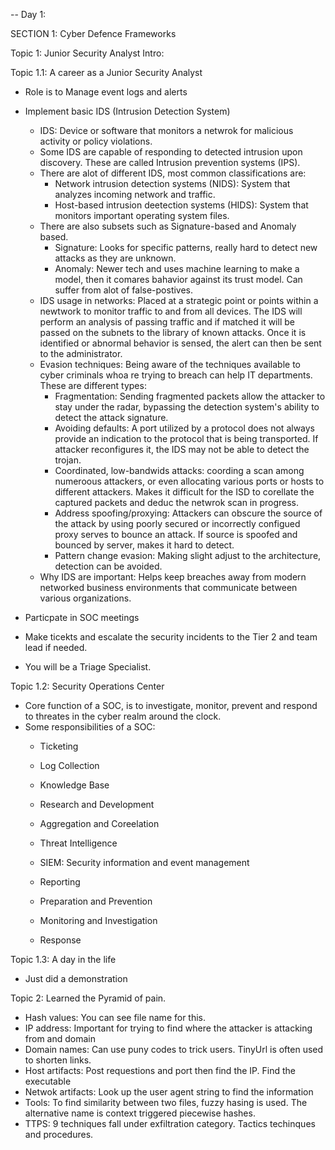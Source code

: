-- Day 1: 

SECTION 1: Cyber Defence Frameworks

Topic 1: Junior Security Analyst Intro:

Topic 1.1: A career as a Junior Security Analyst
  - Role is to Manage event logs and alerts
    
  - Implement basic IDS (Intrusion Detection System)
      - IDS: Device or software that monitors a netwrok for malicious activity or policy violations.
      - Some IDS are capable of responding to detected intrusion upon discovery. These are called Intrusion prevention systems (IPS).
      - There are alot of different IDS, most common classifications are:
          - Network intrusion detection systems (NIDS): System that analyzes incoming network and traffic.
          - Host-based intrusion deetection systems (HIDS): System that monitors important operating system files.
      - There are also subsets such as Signature-based and Anomaly based.
          - Signature: Looks for specific patterns, really hard to detect new attacks as they are unknown.
          - Anomaly: Newer tech and uses machine learning to make a model, then it comares bahavior against its trust model. Can suffer from alot of false-postives.
      - IDS usage in networks: Placed at a strategic point or points within a newtwork to monitor traffic to and from all devices. The IDS will perform an analysis of passing traffic and if matched
        it will be passed on the subnets to the library of known attacks. Once it is identified or abnormal behavior is sensed, the alert can then be sent to the administrator.
      - Evasion techniques: Being aware of the techniques available to cyber criminals whoa re trying to breach can help IT departments. These are different types:
          - Fragmentation: Sending fragmented packets allow the attacker to stay under the radar, bypassing the detection system's ability to detect the attack signature.
          - Avoiding defaults: A port utilized by a protocol does not always provide an indication to the protocol that is being transported. If attacker reconfigures it, the IDS may not be able to detect the trojan.
          - Coordinated, low-bandwids attacks: coording a scan among numeroous attackers, or even allocating various ports or hosts to different attackers. Makes it difficult for the ISD to corellate the captured packets and deduc the netwrok scan in progress.
          - Address spoofing/proxying: Attackers can obscure the source of the attack by using poorly secured or incorrectly configued proxy serves to bounce an attack. If source is spoofed and bounced by server, makes it hard to detect.
          - Pattern change evasion: Making slight adjust to the architecture, detection can be avoided.
       - Why IDS are important: Helps keep breaches away from modern networked business environments that communicate between various organizations.

  - Particpate in SOC meetings
  - Make ticekts and escalate the security incidents to the Tier 2 and team lead if needed.
  - You will be a Triage Specialist.

Topic 1.2: Security Operations Center

  - Core function of a SOC, is to investigate, monitor, prevent and respond to threates in the cyber realm around the clock.
  - Some responsibilities of a SOC:
      - Ticketing
      - Log Collection
      - Knowledge Base
      - Research and Development
      - Aggregation and Coreelation
      - Threat Intelligence
      - SIEM: Security information and event management
      - Reporting

    - Preparation and Prevention
    - Monitoring and Investigation
    - Response

   Topic 1.3: A day in the life

   - Just did a demonstration

Topic 2: Learned the Pyramid of pain. 

  - Hash values: You can see file name for this.
  - IP address: Important for trying to find where the attacker is attacking from and domain
  - Domain names: Can use puny codes to trick users. TinyUrl is often used to shorten links.
  - Host artifacts: Post requestions and port then find the IP. Find the executable
  - Netwok artifacts: Look up the user agent string to find the information
  - Tools: To find similarity between two files, fuzzy hasing is used. The alternative name is context triggered piecewise hashes.
  - TTPS: 9 techniques fall under exfiltration category. Tactics techinques and procedures. 
   
      
      
